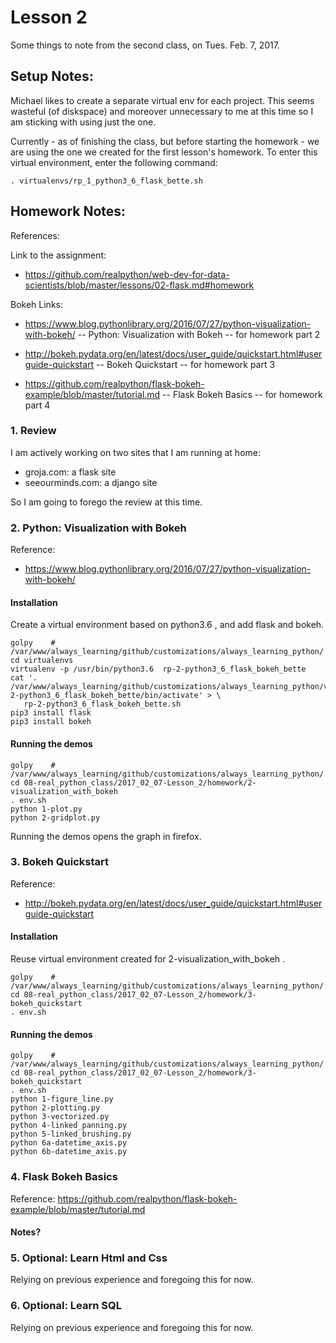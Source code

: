 
# Lesson 2

Some things to note from the second class, on Tues. Feb. 7, 2017.

## Setup Notes:

Michael likes to create a separate virtual env for each project.
This seems wasteful (of diskspace) and moreover unnecessary to me at this time so I am sticking with using just the one.

Currently - as of finishing the class, but before starting the homework - we are using the one we created for the first lesson's homework.
To enter this virtual environment, enter the following command:

```
. virtualenvs/rp_1_python3_6_flask_bette.sh
```

## Homework Notes:

References:

Link to the assignment:

- https://github.com/realpython/web-dev-for-data-scientists/blob/master/lessons/02-flask.md#homework

Bokeh Links:

- https://www.blog.pythonlibrary.org/2016/07/27/python-visualization-with-bokeh/
-- Python: Visualization with Bokeh
-- for homework part 2

- http://bokeh.pydata.org/en/latest/docs/user_guide/quickstart.html#userguide-quickstart
-- Bokeh Quickstart
-- for homework part 3

- https://github.com/realpython/flask-bokeh-example/blob/master/tutorial.md
-- Flask Bokeh Basics
-- for homework part 4

### 1. Review

I am actively working on two sites that I am running at home:

- groja.com: a flask site
- seeourminds.com: a django site

So I am going to forego the review at this time.

### 2. Python: Visualization with Bokeh

Reference:

- https://www.blog.pythonlibrary.org/2016/07/27/python-visualization-with-bokeh/

#### Installation

Create a virtual environment based on python3.6 , and add flask and bokeh.
```
golpy    # /var/www/always_learning/github/customizations/always_learning_python/
cd virtualenvs
virtualenv -p /usr/bin/python3.6  rp-2-python3_6_flask_bokeh_bette
cat '. /var/www/always_learning/github/customizations/always_learning_python/virtualenvs/rp-2-python3_6_flask_bokeh_bette/bin/activate' > \
   rp-2-python3_6_flask_bokeh_bette.sh
pip3 install flask
pip3 install bokeh
```

#### Running the demos

```
golpy    # /var/www/always_learning/github/customizations/always_learning_python/
cd 08-real_python_class/2017_02_07-Lesson_2/homework/2-visualization_with_bokeh
. env.sh
python 1-plot.py
python 2-gridplot.py
```

Running the demos opens the graph in firefox.

### 3. Bokeh Quickstart

Reference:

- http://bokeh.pydata.org/en/latest/docs/user_guide/quickstart.html#userguide-quickstart

#### Installation

Reuse virtual environment created for 2-visualization_with_bokeh .

```
golpy    # /var/www/always_learning/github/customizations/always_learning_python/
cd 08-real_python_class/2017_02_07-Lesson_2/homework/3-bokeh_quickstart
. env.sh
```

#### Running the demos

```
golpy    # /var/www/always_learning/github/customizations/always_learning_python/
cd 08-real_python_class/2017_02_07-Lesson_2/homework/3-bokeh_quickstart
. env.sh
python 1-figure_line.py
python 2-plotting.py
python 3-vectorized.py
python 4-linked_panning.py
python 5-linked_brushing.py
python 6a-datetime_axis.py
python 6b-datetime_axis.py
```

### 4. Flask Bokeh Basics

Reference: https://github.com/realpython/flask-bokeh-example/blob/master/tutorial.md

#### Notes?

### 5. Optional: Learn Html and Css

Relying on previous experience and foregoing this for now.


### 6. Optional: Learn SQL

Relying on previous experience and foregoing this for now.


